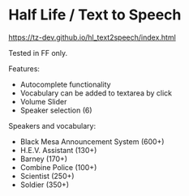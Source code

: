 Half Life / Text to Speech
==========================

https://tz-dev.github.io/hl_text2speech/index.html

Tested in FF only.

Features:
- Autocomplete functionality
- Vocabulary can be added to textarea by click
- Volume Slider
- Speaker selection (6)

Speakers and vocabulary:
- Black Mesa Announcement System (600+)
- H.E.V. Assistant (130+)
- Barney (170+)
- Combine Police (100+)
- Scientist (250+)
- Soldier (350+)